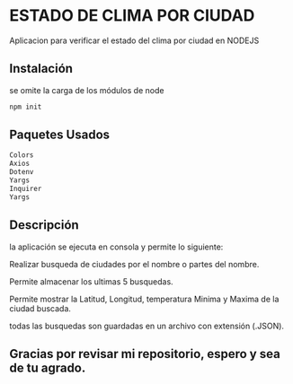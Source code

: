 # ESTADO DE CLIMA POR CIUDAD

Aplicacion para verificar el estado del clima por ciudad en NODEJS

## Instalación

se omite la carga de los módulos de node

```bash
npm init
```

## Paquetes Usados

```python
Colors
Axios
Dotenv
Yargs
Inquirer
Yargs
```

## Descripción
la aplicación se ejecuta en consola y permite lo siguiente:

Realizar busqueda de ciudades por el nombre o partes del nombre.

Permite almacenar los ultimas 5 busquedas.

Permite mostrar la Latitud, Longitud, temperatura Minima y Maxima de la ciudad buscada.


todas las busquedas son guardadas en un archivo con extensión (.JSON).


## Gracias por revisar mi repositorio, espero y sea de tu agrado.